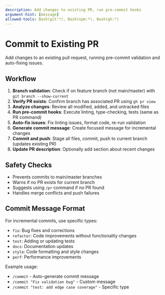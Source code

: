 ```yaml
---
description: Add changes to existing PR, run pre-commit hooks
argument-hint: [message]
allowed-tools: Bash(git:*), Bash(npm:*), Bash(gh:*)
---
```


# Commit to Existing PR

Add changes to an existing pull request, running pre-commit validation and auto-fixing issues.

## Workflow

1. **Branch validation**: Check if on feature branch (not main/master) with `git branch --show-current`
2. **Verify PR exists**: Confirm branch has associated PR using `gh pr view`
3. **Analyze changes**: Review all modified, added, and untracked files
4. **Run pre-commit hooks**: Execute linting, type-checking, tests (same as PR command)
5. **Auto-fix issues**: Fix linting issues, format code, re-run validation
6. **Generate commit message**: Create focused message for incremental changes
7. **Commit and push**: Stage all files, commit, push to current branch (updates existing PR)
8. **Update PR description**: Optionally add section about recent changes

## Safety Checks

- Prevents commits to main/master branches
- Warns if no PR exists for current branch
- Suggests using `/pr` command if no PR found
- Handles merge conflicts and push failures

## Commit Message Format

For incremental commits, use specific types:
- `fix`: Bug fixes and corrections
- `refactor`: Code improvements without functionality changes
- `test`: Adding or updating tests
- `docs`: Documentation updates
- `style`: Code formatting and style changes
- `perf`: Performance improvements

Example usage:
- `/commit` - Auto-generate commit message
- `/commit "Fix validation bug"` - Custom message
- `/commit "test: add edge case coverage"` - Specific type